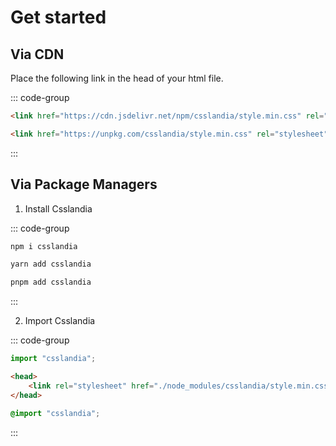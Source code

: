 # Get started

<div class="mb--10"></div>

## Via CDN

Place the following link in the head of your html file.

::: code-group

<!-- prettier-ignore -->
```html [jsDelivr]
<link href="https://cdn.jsdelivr.net/npm/csslandia/style.min.css" rel="stylesheet" />
```

```html [unpkg]
<link href="https://unpkg.com/csslandia/style.min.css" rel="stylesheet" />
```

:::

## Via Package Managers

1. Install Csslandia

::: code-group

```sh [npm]
npm i csslandia
```

```sh [Yarn]
yarn add csslandia
```

```sh [pnpm]
pnpm add csslandia
```

:::

2. Import Csslandia

::: code-group

```js [JS]
import "csslandia";
```

```html [HTML]
<head>
    <link rel="stylesheet" href="./node_modules/csslandia/style.min.css" />
</head>
```

```css [CSS]
@import "csslandia";
```

:::
